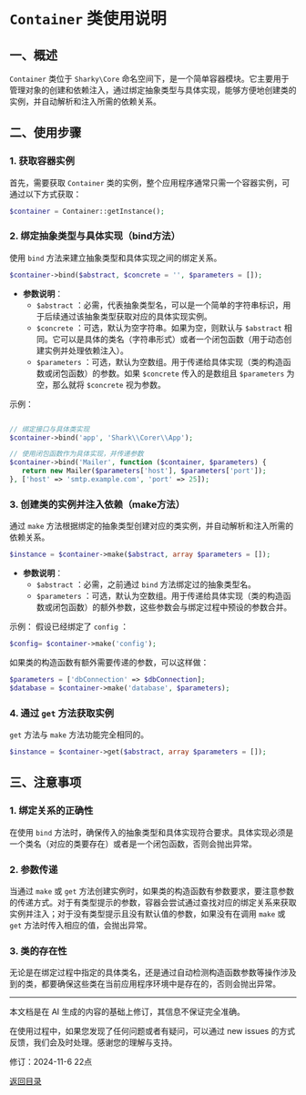 # `Container` 类使用说明

## 一、概述

 `Container` 类位于 `Sharky\Core` 命名空间下，是一个简单容器模块。它主要用于管理对象的创建和依赖注入，通过绑定抽象类型与具体实现，能够方便地创建类的实例，并自动解析和注入所需的依赖关系。

## 二、使用步骤

### 1. 获取容器实例

首先，需要获取 `Container` 类的实例，整个应用程序通常只需一个容器实例，可通过以下方式获取：

 ``` php
$container = Container::getInstance();
 ```

### 2. 绑定抽象类型与具体实现（bind方法）

使用 `bind` 方法来建立抽象类型和具体实现之间的绑定关系。

 ``` php
$container->bind($abstract, $concrete = '', $parameters = []);
 ```

- **参数说明**：
  - `$abstract` ：必需，代表抽象类型名，可以是一个简单的字符串标识，用于后续通过该抽象类型获取对应的具体实现实例。
  - `$concrete` ：可选，默认为空字符串。如果为空，则默认与 `$abstract` 相同。它可以是具体的类名（字符串形式）或者一个闭包函数（用于动态创建实例并处理依赖注入）。
  - `$parameters` ：可选，默认为空数组。用于传递给具体实现（类的构造函数或闭包函数）的参数。如果 `$concrete` 传入的是数组且 `$parameters` 为空，那么就将 `$concrete` 视为参数。

示例：

 ``` php

// 绑定接口与具体类实现
$container->bind('app', 'Shark\\Corer\\App');

// 使用闭包函数作为具体实现，并传递参数
$container->bind('Mailer', function ($container, $parameters) {
    return new Mailer($parameters['host'], $parameters['port']);
}, ['host' => 'smtp.example.com', 'port' => 25]);
 ```

### 3. 创建类的实例并注入依赖（make方法）

通过 `make` 方法根据绑定的抽象类型创建对应的类实例，并自动解析和注入所需的依赖关系。

 ``` php
$instance = $container->make($abstract, array $parameters = []);
 ```

- **参数说明**：
  - `$abstract` ：必需，之前通过 `bind` 方法绑定过的抽象类型名。
  - `$parameters` ：可选，默认为空数组。用于传递给具体实现（类的构造函数或闭包函数）的额外参数，这些参数会与绑定过程中预设的参数合并。

示例：
假设已经绑定了 `config` ：

 ``` php
$config= $container->make('config');
 ```

如果类的构造函数有额外需要传递的参数，可以这样做：

 ``` php
$parameters = ['dbConnection' => $dbConnection];
$database = $container->make('database', $parameters);
 ```

### 4. 通过 `get` 方法获取实例

 `get` 方法与 `make` 方法功能完全相同的。

 ``` php
$instance = $container->get($abstract, array $parameters = []);
 ```

## 三、注意事项

### 1. 绑定关系的正确性

在使用 `bind` 方法时，确保传入的抽象类型和具体实现符合要求。具体实现必须是一个类名（对应的类要存在）或者是一个闭包函数，否则会抛出异常。

### 2. 参数传递

当通过 `make` 或 `get` 方法创建实例时，如果类的构造函数有参数要求，要注意参数的传递方式。对于有类型提示的参数，容器会尝试通过查找对应的绑定关系来获取实例并注入；对于没有类型提示且没有默认值的参数，如果没有在调用 `make` 或 `get` 方法时传入相应的值，会抛出异常。

### 3. 类的存在性

无论是在绑定过程中指定的具体类名，还是通过自动检测构造函数参数等操作涉及到的类，都要确保这些类在当前应用程序环境中是存在的，否则会抛出异常。

---

本文档是在 AI 生成的内容的基础上修订，其信息不保证完全准确。

在使用过程中，如果您发现了任何问题或者有疑问，可以通过 new issues 的方式反馈，我们会及时处理。感谢您的理解与支持。

修订：2024-11-6 22点

[返回目录](/SharkPHP.md)
